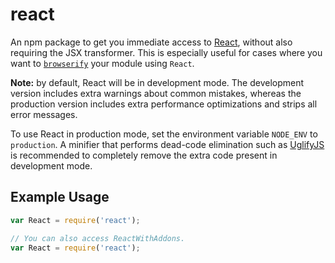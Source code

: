 # react

An npm package to get you immediate access to [React](https://facebook.github.io/react/),
without also requiring the JSX transformer. This is especially useful for cases where you
want to [`browserify`](https://github.com/substack/node-browserify) your module using
`React`.

**Note:** by default, React will be in development mode. The development version includes extra warnings about common mistakes, whereas the production version includes extra performance optimizations and strips all error messages.

To use React in production mode, set the environment variable `NODE_ENV` to `production`. A minifier that performs dead-code elimination such as [UglifyJS](https://github.com/mishoo/UglifyJS2) is recommended to completely remove the extra code present in development mode.

## Example Usage

```js
var React = require('react');

// You can also access ReactWithAddons.
var React = require('react');
```

